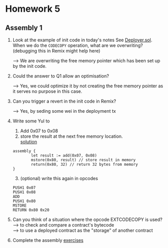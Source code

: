 # Homework 5    
## Assembly 1
1. Look at the example of init code in today's notes See [Deployer.sol](https://github.com/tikisailor/expert-solidity-bootcamp/tree/main/Homework5/Deployer.sol). When we do the `CODECOPY` operation, what are we overwriting?
(debugging this in Remix might help here)     
     
    --> We are overwriting the free memory pointer which has been set up by the init code.    
     
2. Could the answer to Q1 allow an optimisation?     
    
    --> Yes, we could optimize it by not creating the free memory pointer as it serves no purpose in this case.    
      
3. Can you trigger a revert in the init code in Remix?     
     
    --> Yes, by seding some wei in the deployment tx    
     
4. Write some Yul to
    1. Add 0x07 to 0x08
    2. store the result at the next free memory location.     
    [solution](https://github.com/tikisailor/expert-solidity-bootcamp/tree/main/Homework5/homework5.sol)     
    ```
    assembly {
            let result := add(0x07, 0x08)
            mstore(0x80, result) // store result in memory
            return(0x80, 32) // return 32 bytes from memory
    }
    ```
    3. (optional) write this again in opcodes   
    ```
    PUSH1 0x07
    PUSH1 0x08
    ADD
    PUSH1 0x80
    MSTORE
    RETURN 0x80 0x20
    ```  

5. Can you think of a situation where the opcode EXTCODECOPY is used?     
    --> to check and compare a contract's bytecode    
    --> to use a deployed contract as the "storage" of another contract    

6. Complete the assembly [exercises](https://github.com/tikisailor/expert-solidity-bootcamp/tree/main/Homework5/AssemblyExercises)     
